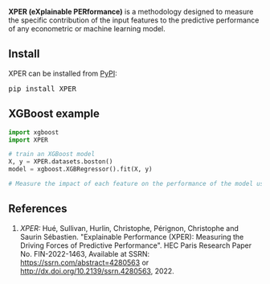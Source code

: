 **XPER (eXplainable PERformance)** is a methodology designed to measure the specific contribution of the input features to the predictive performance of any econometric or machine learning model.

## Install

XPER can be installed from [PyPI](https://pypi.org/project/XPER):

<pre>
pip install XPER
</pre>

## XGBoost example

```python
import xgboost
import XPER

# train an XGBoost model
X, y = XPER.datasets.boston()
model = xgboost.XGBRegressor().fit(X, y)

# Measure the impact of each feature on the performance of the model using XPER
```

## References

1. *XPER:* Hué, Sullivan, Hurlin, Christophe, Pérignon, Christophe and Saurin Sébastien. "Explainable Performance (XPER): Measuring the Driving Forces of Predictive Performance". HEC Paris Research Paper No. FIN-2022-1463, Available at SSRN: https://ssrn.com/abstract=4280563 or http://dx.doi.org/10.2139/ssrn.4280563, 2022.

